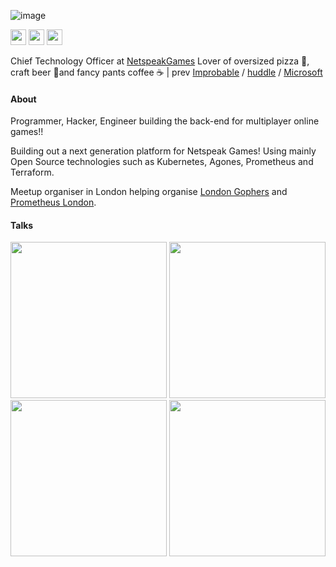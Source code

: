 ![image](https://user-images.githubusercontent.com/156558/160254911-09ea1bbe-cdac-46ba-a704-f86688816ac7.png)

<p><a href="https://www.twitter.com/domgreen"><img src="https://img.shields.io/badge/twitter-%231DA1F2.svg?&style=for-the-badge&logo=twitter&logoColor=white" height=25></a> <a href="https://www.linkedin.com/in/dominicgreen"><img src="https://img.shields.io/badge/linkedin-%230077B5.svg?&style=for-the-badge&logo=linkedin&logoColor=white" height=25></a> <a href="https://www.dndbeyond.com/members/doomgreen"><img src="https://img.shields.io/badge/dndbeyond-black.svg?&style=for-the-badge&logo=dungeonsanddragons&logoColor=red" height=25></a></p>

Chief Technology Officer at [NetspeakGames](https://github.com/netspeakgames) Lover of oversized pizza 🍕, craft beer 🍺and fancy pants coffee ☕ | prev [Improbable](https://github.com/improbableio) / [huddle](https://github.com/huddle) / [Microsoft](https://github.com/microsoft/)


#### About

Programmer, Hacker, Engineer building the back-end for multiplayer online games!!

Building out a next generation platform for Netspeak Games! Using mainly Open Source technologies such as Kubernetes, Agones, Prometheus and Terraform.

Meetup organiser in London helping organise [London Gophers](https://www.meetup.com/LondonGophers/) and [Prometheus London](https://www.meetup.com/Prometheus-London/).

#### Talks

<p float="left">
  <a href="https://www.youtube.com/watch?v=VH5aXYO6f3o" ><img src="https://user-images.githubusercontent.com/156558/160254615-cd98746a-b2e6-43a8-b8dd-6a4d3ca81add.png" width="250" /></a>
  <a href="https://www.youtube.com/watch?v=UUtAGyGN7Sk" ><img src="https://user-images.githubusercontent.com/156558/160254588-ef3a278f-ec1b-481b-abc8-30f743c56e4c.png" width="250" /></a>
  <a href="https://www.youtube.com/watch?v=m0JgWlTc60Q" ><img src="https://user-images.githubusercontent.com/156558/160254555-f670979a-0622-4fca-ae7b-f30d9eb99cdc.png" width="250" /></a>
  <a href="https://www.youtube.com/watch?v=HWyBdB-l6fo" ><img src="https://user-images.githubusercontent.com/156558/160254431-c6dab05e-206f-427b-a638-9e0ee5acb7f1.png" width="250" /></a>
</p>
